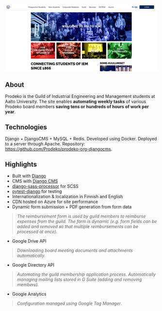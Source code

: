 ![prodeko.org](images/prodeko-org.jpg)
 
## About
Prodeko is the Guild of Industrial Engineering and Management students at Aalto University. The site enables **automating weekly tasks** of various Prodeko board members **saving tens or hundreds of hours of work per year**. 

## Technologies
Django + DjangoCMS + MySQL + Redis. Developed using Docker. Deployed to a server through Apache. Repository: https://github.com/Prodeko/prodeko-org-djangocms.

## Highlights
- Built with [Django](https://www.djangoproject.com/)
- CMS with [Django CMS](https://www.django-cms.org/en/)
- [django-sass-processor](https://github.com/jrief/django-sass-processor) for SCSS 
- [pytest-django](https://pytest-django.readthedocs.io/en/latest/) for testing 
- Internationalization & localization in Finnish and English
- CDN hosted on Azure for site performance
- Dynamic form submission + PDF generation from form data
> *The reimbursement form is used by guild members to reimburse expenses from the guild. The form is dynamic (e.g. form fields can be added and removed so that multiple reimbursements can be processed at once).*
- Google Drive API 
> *Downloading board meeting documents and attachments automatically.*
- Google Directory API
> *Automating the guild membership application process. Automatically managing mailing lists stored in G Suite (adding and removing members).*
- Google Analytics
> *Configuration managed using Google Tag Manager*.

